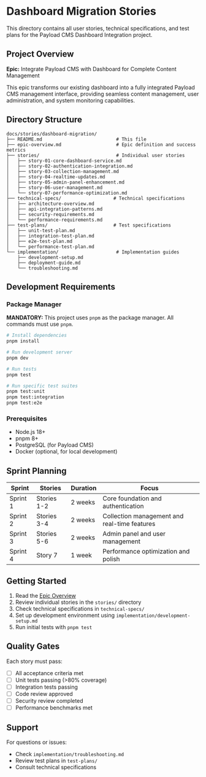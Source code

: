 # Dashboard Migration Stories

This directory contains all user stories, technical specifications, and test plans for the Payload CMS Dashboard Integration project.

## Project Overview

**Epic:** Integrate Payload CMS with Dashboard for Complete Content Management

This epic transforms our existing dashboard into a fully integrated Payload CMS management interface, providing seamless content management, user administration, and system monitoring capabilities.

## Directory Structure

```
docs/stories/dashboard-migration/
├── README.md                           # This file
├── epic-overview.md                    # Epic definition and success metrics
├── stories/                            # Individual user stories
│   ├── story-01-core-dashboard-service.md
│   ├── story-02-authentication-integration.md
│   ├── story-03-collection-management.md
│   ├── story-04-realtime-updates.md
│   ├── story-05-admin-panel-enhancement.md
│   ├── story-06-user-management.md
│   └── story-07-performance-optimization.md
├── technical-specs/                   # Technical specifications
│   ├── architecture-overview.md
│   ├── api-integration-patterns.md
│   ├── security-requirements.md
│   └── performance-requirements.md
├── test-plans/                        # Test specifications
│   ├── unit-test-plan.md
│   ├── integration-test-plan.md
│   ├── e2e-test-plan.md
│   └── performance-test-plan.md
└── implementation/                     # Implementation guides
    ├── development-setup.md
    ├── deployment-guide.md
    └── troubleshooting.md
```

## Development Requirements

### Package Manager
**MANDATORY:** This project uses `pnpm` as the package manager. All commands must use `pnpm`.

```bash
# Install dependencies
pnpm install

# Run development server
pnpm dev

# Run tests
pnpm test

# Run specific test suites
pnpm test:unit
pnpm test:integration
pnpm test:e2e
```

### Prerequisites
- Node.js 18+ 
- pnpm 8+
- PostgreSQL (for Payload CMS)
- Docker (optional, for local development)

## Sprint Planning

| Sprint | Stories | Duration | Focus |
|--------|---------|----------|-------|
| Sprint 1 | Stories 1-2 | 2 weeks | Core foundation and authentication |
| Sprint 2 | Stories 3-4 | 2 weeks | Collection management and real-time features |
| Sprint 3 | Stories 5-6 | 2 weeks | Admin panel and user management |
| Sprint 4 | Story 7 | 1 week | Performance optimization and polish |

## Getting Started

1. Read the [Epic Overview](./epic-overview.md)
2. Review individual stories in the `stories/` directory
3. Check technical specifications in `technical-specs/`
4. Set up development environment using `implementation/development-setup.md`
5. Run initial tests with `pnpm test`

## Quality Gates

Each story must pass:
- [ ] All acceptance criteria met
- [ ] Unit tests passing (>80% coverage)
- [ ] Integration tests passing
- [ ] Code review approved
- [ ] Security review completed
- [ ] Performance benchmarks met

## Support

For questions or issues:
- Check `implementation/troubleshooting.md`
- Review test plans in `test-plans/`
- Consult technical specifications
